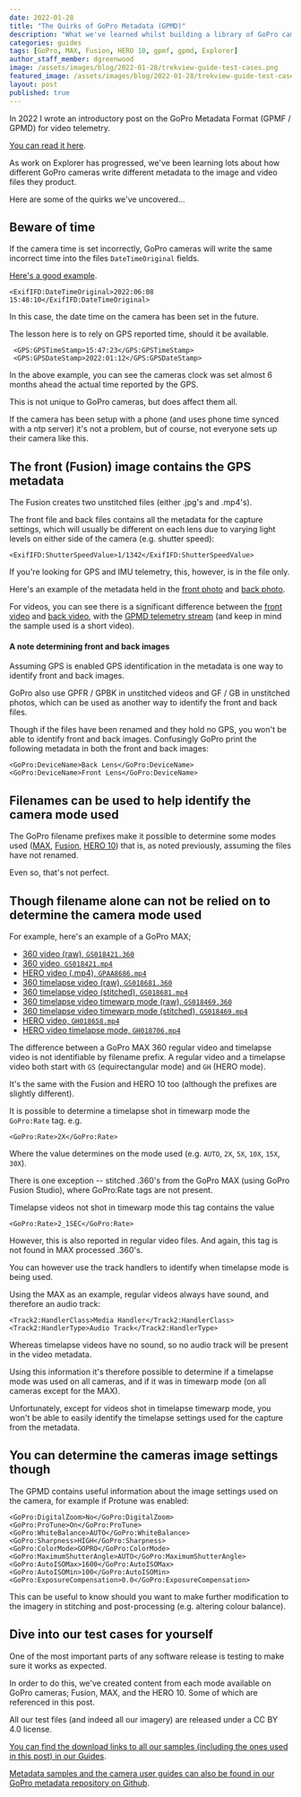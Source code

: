 ```yaml
---
date: 2022-01-28
title: "The Quirks of GoPro Metadata (GPMD)"
description: "What we've learned whilst building a library of GoPro camera test cases for Explorer."
categories: guides
tags: [GoPro, MAX, Fusion, HERO 10, gpmf, gpmd, Explorer]
author_staff_member: dgreenwood
image: /assets/images/blog/2022-01-28/trekview-guide-test-cases.png
featured_image: /assets/images/blog/2022-01-28/trekview-guide-test-cases-sm.png
layout: post
published: true
---
```


In 2022 I wrote an introductory post on the GoPro Metadata Format (GPMF / GPMD) for video telemetry.

[You can read it here](/blog/2020/metadata-exif-xmp-360-video-files-gopro-gpmd).

As work on Explorer has progressed, we've been learning lots about how different GoPro cameras write different metadata to the image and video files they product.

Here are some of the quirks we've uncovered...

## Beware of time

If the camera time is set incorrectly, GoPro cameras will write the same incorrect time into the files `DateTimeOriginal` fields.

[Here's a good example](https://github.com/trek-view/gopro-metadata/blob/main/hero10/hte-hero-pho-001/GOPR0056.xml).

```
<ExifIFD:DateTimeOriginal>2022:06:08 15:48:10</ExifIFD:DateTimeOriginal>
```

In this case, the date time on the camera has been set in the future.

The lesson here is to rely on GPS reported time, should it be available.

```
 <GPS:GPSTimeStamp>15:47:23</GPS:GPSTimeStamp>
 <GPS:GPSDateStamp>2022:01:12</GPS:GPSDateStamp>
```

In the above example, you can see the cameras clock was set almost 6 months ahead the actual time reported by the GPS.

This is not unique to GoPro cameras, but does affect them all.

If the camera has been setup with a phone (and uses phone time synced with a ntp server) it's not a problem, but of course, not everyone sets up their camera like this.

## The front (Fusion) image contains the GPS metadata

The Fusion creates two unstitched files (either .jpg's and .mp4's).

The front file and back files contains all the metadata for the capture settings, which will usually be different on each lens due to varying light levels on either side of the camera (e.g. shutter speed):

```
<ExifIFD:ShutterSpeedValue>1/1342</ExifIFD:ShutterSpeedValue>
```

If you're looking for GPS and IMU telemetry, this, however, is in the file only. 

Here's an example of the metadata held in the [front photo](https://github.com/trek-view/gopro-metadata/blob/main/fusion/fus-360-pho-001u/GPFR0004.xml) and [back photo](https://github.com/trek-view/gopro-metadata/blob/main/fusion/fus-360-pho-001u/GPBK0004.xml).

For videos, you can see there is a significant difference between the [front video](https://github.com/trek-view/gopro-metadata/blob/main/fusion/fus-360-vid-001u/GPFR0002.xml) and [back video](https://github.com/trek-view/gopro-metadata/blob/main/fusion/fus-360-vid-001u/GPBK0002.xml), with the [GPMD telemetry stream](/blog/2020/metadata-exif-xmp-360-video-files-gopro-gpmd) (and keep in mind the sample used is a short video).

#### A note determining front and back images

Assuming GPS is enabled GPS identification in the metadata is one way to identify front and back images.

GoPro also use GPFR / GPBK in unstitched videos and GF / GB in unstitched photos, which can be used as another way to identify the front and back files.

Though if the files have been renamed and they hold no GPS, you won't be able to identify front and back images. Confusingly GoPro print the following metadata in both the front and back images:

```
<GoPro:DeviceName>Back Lens</GoPro:DeviceName>
<GoPro:DeviceName>Front Lens</GoPro:DeviceName>
```

## Filenames can be used to help identify the camera mode used

The GoPro filename prefixes make it possible to determine some modes used ([MAX](https://guides.trekview.org/explorer/developer-docs/sequences/capture/gopro-max-camera-modes), [Fusion](https://guides.trekview.org/explorer/developer-docs/sequences/capture/gopro-fusion-camera-modes), [HERO 10](https://guides.trekview.org/explorer/developer-docs/sequences/capture/gopro-hero-10-modes)) that is, as noted previously, assuming the files have not renamed.

Even so, that's not perfect.

## Though filename alone can not be relied on to determine the camera mode used

For example, here's an example of a GoPro MAX;

* [360 video (raw), `GS018421.360`](https://github.com/trek-view/gopro-metadata/blob/main/max/max-360-vid-001u/GS018421.xml)
* [360 video, `GS018421.mp4`](https://github.com/trek-view/gopro-metadata/blob/main/max/max-360-vid-001s1/GS018421-5_6k-output.xml)
* [HERO video (.mp4), `GPAA8686.mp4`](https://github.com/trek-view/gopro-metadata/blob/main/max/max-hero-tlp-001/GPAA8686.xml)
* [360 timelapse video (raw), `GS018681.360`](https://github.com/trek-view/gopro-metadata/blob/main/max/max-360-tlp-001u/GS018681.xml)
* [360 timelapse video (stitched), `GS018681.mp4`](https://github.com/trek-view/gopro-metadata/blob/main/max/max-360-tlp-001s1/GS018681-5_6k-output.xml)
* [360 timelapse video timewarp mode (raw), `GS018469.360`](https://github.com/trek-view/gopro-metadata/blob/main/max/max-360-tlp-003u/GS018469.xml)
* [360 timelapse video timewarp mode (stitched), `GS018469.mp4`](https://github.com/trek-view/gopro-metadata/blob/main/max/max-360-tlp-003s1/GS018469-5_6k-output.xml)
* [HERO video, `GH018658.mp4`](https://github.com/trek-view/gopro-metadata/blob/main/max/max-hero-vid-001/GH018658.xml)
* [HERO video timelapse mode, `GH018706.mp4`](https://github.com/trek-view/gopro-metadata/blob/main/max/max-hero-tlp-011/GH018706.xml)

The difference between a GoPro MAX 360 regular video and timelapse video is not identifiable by filename prefix. A regular video and a timelapse video both start with `GS` (equirectangular mode) and `GH` (HERO mode).

It's the same with the Fusion and HERO 10 too (although the prefixes are slightly different).

It is possible to determine a timelapse shot in timewarp mode the `GoPro:Rate` tag. e.g.

```
<GoPro:Rate>2X</GoPro:Rate>
```

Where the value determines on the mode used (e.g. `AUTO`, `2X`, `5X`, `10X`, `15X`, `30X`).

There is one exception -- stitched .360's from the GoPro MAX (using GoPro Fusion Studio), where GoPro:Rate tags are not present.

Timelapse videos not shot in timewarp mode this tag contains the value

```
<GoPro:Rate>2_1SEC</GoPro:Rate>
```

However, this is also reported in regular video files. And again, this tag is not found in MAX processed .360's.

You can however use the track handlers to identify when timelapse mode is being used.

Using the MAX as an example, regular videos always have sound, and therefore an audio track:

```
<Track2:HandlerClass>Media Handler</Track2:HandlerClass>
<Track2:HandlerType>Audio Track</Track2:HandlerType>
```

Whereas timelapse videos have no sound, so no audio track will be present in the video metadata.

Using this information it's therefore possible to determine if a timelapse mode was used on all cameras, and if it was in timewarp mode (on all cameras except for the MAX).

Unfortunately, except for videos shot in timelapse timewarp mode, you won't be able to easily identify the timelapse settings used for the capture from the metadata.

## You can determine the cameras image settings though

The GPMD contains useful information about the image settings used on the camera, for example if Protune was enabled:

```
<GoPro:DigitalZoom>No</GoPro:DigitalZoom>
<GoPro:ProTune>On</GoPro:ProTune>
<GoPro:WhiteBalance>AUTO</GoPro:WhiteBalance>
<GoPro:Sharpness>HIGH</GoPro:Sharpness>
<GoPro:ColorMode>GOPRO</GoPro:ColorMode>
<GoPro:MaximumShutterAngle>AUTO</GoPro:MaximumShutterAngle>
<GoPro:AutoISOMax>1600</GoPro:AutoISOMax>
<GoPro:AutoISOMin>100</GoPro:AutoISOMin>
<GoPro:ExposureCompensation>0.0</GoPro:ExposureCompensation>
```

This can be useful to know should you want to make further modification to the imagery in stitching and post-processing (e.g. altering colour balance).

## Dive into our test cases for yourself

One of the most important parts of any software release is testing to make sure it works as expected.

In order to do this, we've created content from each mode available on GoPro cameras; Fusion, MAX, and the HERO 10. Some of which are referenced in this post.

All our test files (and indeed all our imagery) are released under a CC BY 4.0 license.

[You can find the download links to all our samples (including the ones used in this post) in our Guides](https://guides.trekview.org/explorer/developer-docs/sequences/capture).

[Metadata samples and the camera user guides can also be found in our GoPro metadata repository on Github](https://github.com/trek-view/gopro-metadata).